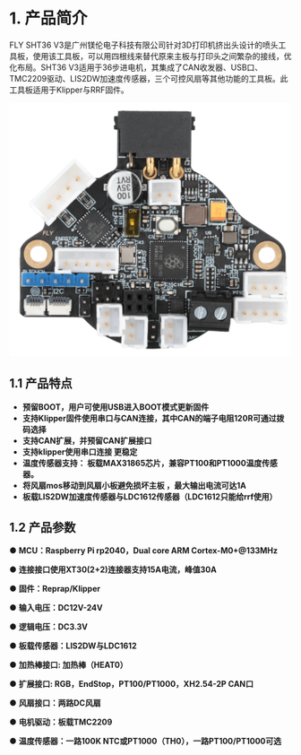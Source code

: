 # 1. 产品简介

FLY SHT36 V3是广州镁伦电子科技有限公司针对3D打印机挤出头设计的喷头工具板，使用该工具板，可以用四根线来替代原来主板与打印头之间繁杂的接线，优化布局。SHT36 V3适用于36步进电机，其集成了CAN收发器、USB口、TMC2209驱动、LIS2DW加速度传感器，三个可控风扇等其他功能的工具板。此工具板适用于Klipper与RRF固件。

![](../../images/boards/fly_sht36_v3/sht36.png)

## 1.1 产品特点

* **预留BOOT，用户可使用USB进入BOOT模式更新固件**
* **支持Klipper固件使用串口与CAN连接，其中CAN的端子电阻120R可通过拨码选择**
* **支持CAN扩展，并预留CAN扩展接口**
*  **支持klipper使用串口连接 更稳定**
* **温度传感器支持： 板载MAX31865芯片，兼容PT100和PT1000温度传感器。**
* **将风扇mos移动到风扇小板避免损坏主板 ，最大输出电流可达1A**
* **板载LIS2DW加速度传感器与LDC1612传感器（LDC1612只能给rrf使用）**



## 1.2 产品参数

● **MCU：Raspberry Pi rp2040，Dual core ARM Cortex-M0+@133MHz**

● **连接接口使用XT30(2+2)连接器支持15A电流，峰值30A**

● **固件：Reprap/Klipper**

● **输入电压：DC12V-24V**

● **逻辑电压：DC3.3V**

● **板载传感器：LIS2DW与LDC1612**

● **加热棒接口: 加热棒（HEAT0）**

● **扩展接口: RGB，EndStop，PT100/PT1000，XH2.54-2P CAN口**

● **风扇接口：两路DC风扇**

● **电机驱动：板载TMC2209**

● **温度传感器：一路100K NTC或PT1000（TH0），一路PT100/PT1000可选**

